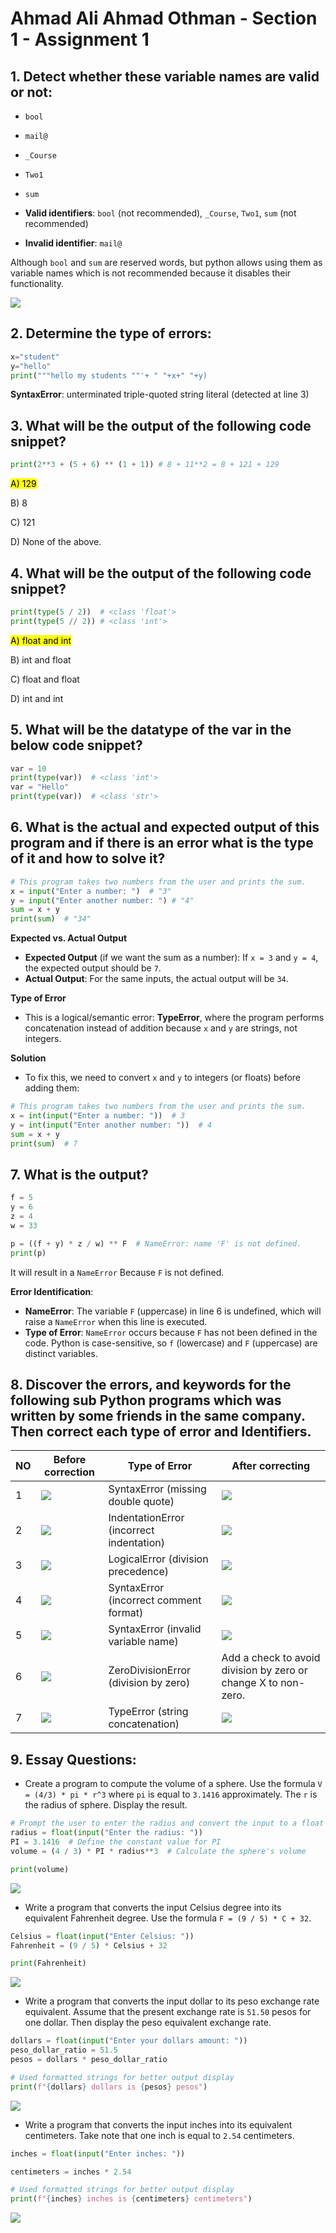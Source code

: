 # Ahmad Ali Ahmad Othman - Section 1 - Assignment 1

## 1. Detect whether these variable names are valid or not:

- `bool`
- `mail@`
- `_Course`
- `Two1`
- `sum`

- **Valid identifiers**: `bool` (not recommended), `_Course`, `Two1`, `sum` (not recommended)
- **Invalid identifier**: `mail@`

Although `bool` and `sum` are reserved words, but python allows using them as variable names which is not recommended because it disables their functionality.

![](../imgs/code2.png)

## 2. Determine the type of errors:

```Python
x="student"
y="hello"
print("""hello my students ""'+ " "+x+" "+y)
```

**SyntaxError**: unterminated triple-quoted string literal (detected at line 3)

## 3. What will be the output of the following code snippet?

```Python
print(2**3 + (5 + 6) ** (1 + 1)) # 8 + 11**2 = 8 + 121 + 129
```

<mark> A) 129 </mark>

B) 8

C) 121

D) None of the above.

## 4. What will be the output of the following code snippet?

```Python
print(type(5 / 2))  # <class 'float'>
print(type(5 // 2)) # <class 'int'>
```

<mark> A) float and int </mark>

B) int and float

C) float and float

D) int and int

## 5. What will be the datatype of the var in the below code snippet?

```Python
var = 10
print(type(var))  # <class 'int'>
var = "Hello"
print(type(var))  # <class 'str'>
```

## 6. What is the actual and expected output of this program and if there is an error what is the type of it and how to solve it?

```Python
# This program takes two numbers from the user and prints the sum.
x = input("Enter a number: ")  # "3"
y = input("Enter another number: ") # "4"
sum = x + y
print(sum)  # "34"
```

**Expected vs. Actual Output**

- **Expected Output** (if we want the sum as a number): If `x = 3` and `y = 4`, the expected output should be `7`.
- **Actual Output**: For the same inputs, the actual output will be `34`.

**Type of Error**

- This is a logical/semantic error: **TypeError**, where the program performs concatenation instead of addition because `x` and `y` are strings, not integers.

**Solution**

- To fix this, we need to convert `x` and `y` to integers (or floats) before adding them:

```Python
# This program takes two numbers from the user and prints the sum.
x = int(input("Enter a number: "))  # 3
y = int(input("Enter another number: "))  # 4
sum = x + y
print(sum)  # 7
```

## 7. What is the output?

```Python
f = 5
y = 6
z = 4
w = 33

p = ((f + y) * z / w) ** F  # NameError: name 'F' is not defined.
print(p)
```

It will result in a `NameError` Because `F` is not defined.

**Error Identification**:

- **NameError**: The variable `F` (uppercase) in line 6 is undefined, which will raise a `NameError` when this line is executed.
- **Type of Error**: `NameError` occurs because `F` has not been defined in the code. Python is case-sensitive, so `f` (lowercase) and `F` (uppercase) are distinct variables.

## 8. Discover the errors, and keywords for the following sub Python programs which was written by some friends in the same company. Then correct each type of error and Identifiers.

| NO  | Before correction                  | Type of Error                            | After correcting                                               |
| --- | ---------------------------------- | ---------------------------------------- | -------------------------------------------------------------- |
| 1   | ![](../imgs/code4.png)                | SyntaxError (missing double quote)       | ![](../imgs/code9.png)                                            |
| 2   | ![](../imgs/code3.png) | IndentationError (incorrect indentation) | ![](../imgs/code10.png)                                           |
| 3   | ![](../imgs/code5.png)                | LogicalError (division precedence)       | ![](../imgs/code8.png)                                            |
| 4   | ![](../imgs/code6.png)                | SyntaxError (incorrect comment format)   | ![](../imgs/code7.png)                                            |
| 5   | ![](../imgs/code11.png)               | SyntaxError (invalid variable name)      | ![](../imgs/code12.png)                                           |
| 6   | ![](../imgs/code13.png)               | ZeroDivisionError (division by zero)     | Add a check to avoid division by zero or change X to non-zero. |
| 7   | ![](../imgs/code14.png)               | TypeError (string concatenation)         | ![](../imgs/code15.png)                                           |

## 9. Essay Questions:

- Create a program to compute the volume of a sphere. Use the formula `V = (4/3) * pi * r^3` where `pi` is equal to `3.1416` approximately. The `r` is the radius of sphere. Display the result.

```Python
# Prompt the user to enter the radius and convert the input to a float
radius = float(input("Enter the radius: "))
PI = 3.1416  # Define the constant value for PI
volume = (4 / 3) * PI * radius**3  # Calculate the sphere's volume

print(volume)
```

![](../imgs/code16.png)

- Write a program that converts the input Celsius degree into its equivalent Fahrenheit degree. Use the formula `F = (9 / 5) * C + 32`.

```Python
Celsius = float(input("Enter Celsius: "))
Fahrenheit = (9 / 5) * Celsius + 32

print(Fahrenheit)
```

![](../imgs/code17.png)

- Write a program that converts the input dollar to its peso exchange rate equivalent. Assume that the present exchange rate is `51.50` pesos for one dollar. Then display the peso equivalent exchange rate.

```Python
dollars = float(input("Enter your dollars amount: "))
peso_dollar_ratio = 51.5
pesos = dollars * peso_dollar_ratio

# Used formatted strings for better output display
print(f"{dollars} dollars is {pesos} pesos")
```

![](../imgs/code18.png)

- Write a program that converts the input inches into its equivalent centimeters. Take note that one inch is equal to `2.54` centimeters.

```Python
inches = float(input("Enter inches: "))

centimeters = inches * 2.54

# Used formatted strings for better output display
print(f"{inches} inches is {centimeters} centimeters")
```

![](../imgs/code19.png)
